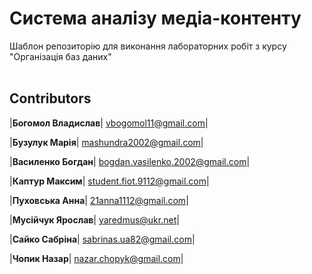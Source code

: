 # Система аналізу медіа-контенту

Шаблон репозиторію для виконання лабораторних робіт з курсу "Організація баз даних"
<br />
<br />
## Contributors
|**Богомол Владислав**| vbogomol11@gmail.com|

|**Бузулук Марія**| mashundra2002@gmail.com|

|**Василенко Богдан**| bogdan.vasilenko.2002@gmail.com|

|**Каптур Максим**| student.fiot.9112@gmail.com|

|**Пуховська Анна**| 21anna1112@gmail.com|

|**Мусійчук Ярослав**| yaredmus@ukr.net|

|**Сайко Сабріна**| sabrinas.ua82@gmail.com|

|**Чопик Назар**| nazar.chopyk@gmail.com|

